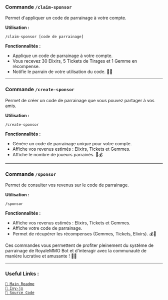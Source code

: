 ### Commande `/claim-sponsor`

Permet d'appliquer un code de parrainage à votre compte.

**Utilisation :**

`/claim-sponsor [code de parrainage]`

**Fonctionnalités :**
- Applique un code de parrainage à votre compte.
- Vous recevez 30 Elixirs, 5 Tickets de Tirages et 1 Gemme en récompense.
- Notifie le parrain de votre utilisation du code. 🎉💼

---

### Commande `/create-sponsor`

Permet de créer un code de parrainage que vous pouvez partager à vos amis.

**Utilisation :**

`/create-sponsor`


**Fonctionnalités :**
- Génère un code de parrainage unique pour votre compte.
- Affiche vos revenus estimés : Elixirs, Tickets et Gemmes.
- Affiche le nombre de joueurs parrainés. 💼💰

---

### Commande `/sponsor`

Permet de consulter vos revenus sur le code de parrainage.

**Utilisation :**

`/sponsor`


**Fonctionnalités :**
- Affiche vos revenus estimés : Elixirs, Tickets et Gemmes.
- Affiche votre code de parrainage.
- Permet de récupérer les récompenses (Gemmes, Tickets, Elixirs). 💰💎

Ces commandes vous permettent de profiter pleinement du système de parrainage de RoyaleMMO Bot et d'interagir avec la communauté de manière lucrative et amusante ! 🚀🌟


--- 

### Useful Links : 

[`🔗 Main Readme`](https://github.com/Ivy-js/royalemmo/blob/main/README.md)\
[`🔗 Ivy-js`](https://github.com/Ivy-js)\
[`🔗 Source Code`](https://github.com/Ivy-js/royalemmo)